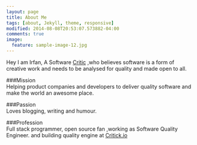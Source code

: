 ```yaml
---
layout: page
title: About Me
tags: [about, Jekyll, theme, responsive]
modified: 2014-08-08T20:53:07.573882-04:00
comments: true
image:
  feature: sample-image-12.jpg
---
```


Hey I am Irfan, A Software <a href="https://en.wikipedia.org/wiki/Critic">Critic</a> ,who believes software is a form of creative work and needs to be analysed for quality and made open to all.


###Mission    
Helping product companies and developers to deliver quality software and make the world an awesome place.

###Passion   
Loves blogging, writing and humour.

###Profession  
Full stack programmer, open source fan ,working as Software Quality Engineer.
and building quality engine at <a href="http://critick.io">Critick.io</a>

